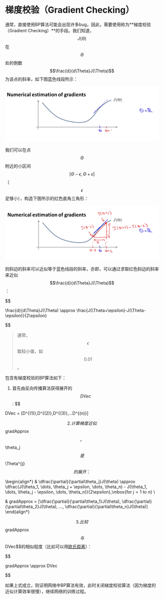 梯度校验（Gradient Checking）
==============

通常，直接使用BP算法可能会出现许多bug，因此，需要使用称为**梯度校验（Gradient Checking）**的手段。我们知道，$$J(\Theta)$$在$$\Theta$$处的倒数$$\frac{d}{d\Theta}J(\Theta)$$为该点的斜率，如下图蓝色线段所示：

![梯度近似](../attachments/梯度近似.png)

我们可以在点$$\Theta$$附近的小区间$$[\Theta-\epsilon,\Theta+\epsilon]$$（$$\epsilon$$足够小），构造下图所示的红色直角三角形：

![梯度近似2](../attachments/梯度近似2.png)

则斜边的斜率可以近似等于蓝色线段的斜率，亦即，可以通过求取红色斜边的斜率来近似$$\frac{d}{d\Theta}J(\Theta)$$：

$$

\frac{d}{d\Theta}J(\Theta) \approx \frac{J(\Theta+\epsilon)-J(\Theta-\epsilon)}{2\epsilon}

$$

> 通常，$$\epsilon$$取较小值，如$$0.01$$。

包含有梯度校验的BP算法如下：

1. 首先由反向传播算法获得展开的$$DVec$$:
$$

DVec = [D^{(1)},D^{(2)},D^{(3)},...D^{(n)}]

$$
2. 计算梯度近似$$gradApprox$$，$$\theta_j$$是$$\Theta^{j}$$的展开：
$$

\begin{align*}
& \dfrac{\partial}{\partial\theta_j}J(\theta) \approx \dfrac{J(\theta_1, \dots, \theta_j + \epsilon, \dots, \theta_n) - J(\theta_1, \dots, \theta_j - \epsilon, \dots, \theta_n)}{2\epsilon},\mbox{for $j=1$ to $n$} \\

& gradApprox = [\dfrac{\partial}{\partial\theta_1}J(\theta), \dfrac{\partial}{\partial\theta_2}J(\theta), ..., \dfrac{\partial}{\partial\theta_n}J(\theta)]
\end{align*}

$$
3. 比较$$gradApprox$$与$$DVec$$的相似程度（比如可以用[欧氏距离](https://zh.wikipedia.org/wiki/%E6%AC%A7%E5%87%A0%E9%87%8C%E5%BE%97%E8%B7%9D%E7%A6%BB)）：

$$

gradApprox \approx DVec

$$

如果上式成立，则证明网络中BP算法有效，此时关闭梯度校验算法（因为梯度的近似计算效率很慢），继续网络的训练过程。
